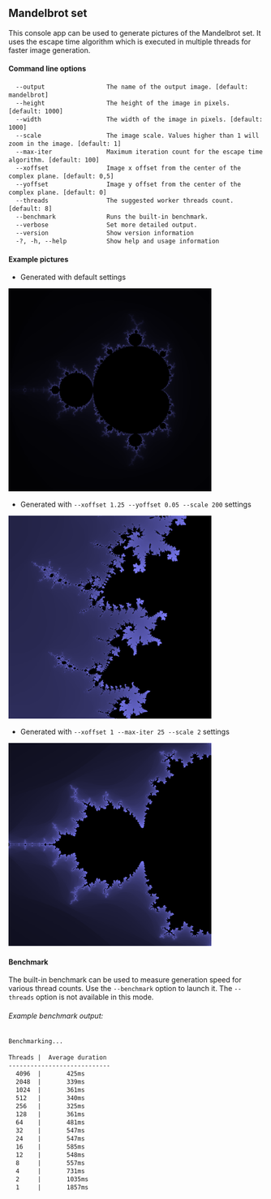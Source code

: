 ## Mandelbrot set

This console app can be used to generate pictures of the Mandelbrot set. It uses the escape time algorithm which is executed in multiple threads for faster image generation.

#### Command line options
```
  --output                 The name of the output image. [default: mandelbrot]
  --height                 The height of the image in pixels. [default: 1000]
  --width                  The width of the image in pixels. [default: 1000]
  --scale                  The image scale. Values higher than 1 will zoom in the image. [default: 1]
  --max-iter               Maximum iteration count for the escape time algorithm. [default: 100]
  --xoffset                Image x offset from the center of the complex plane. [default: 0,5]
  --yoffset                Image y offset from the center of the complex plane. [default: 0]
  --threads                The suggested worker threads count. [default: 8]
  --benchmark              Runs the built-in benchmark.
  --verbose                Set more detailed output.
  --version                Show version information
  -?, -h, --help           Show help and usage information
  ```

#### Example pictures
* Generated with default settings

<img src="docs/example1.bmp" width="400">

* Generated with `--xoffset 1.25 --yoffset 0.05 --scale 200` settings

<img src="docs/example2.bmp" width="400">

* Generated with `--xoffset 1 --max-iter 25 --scale 2` settings

<img src="docs/example3.bmp" width="400">

#### Benchmark
The built-in benchmark can be used to measure generation speed for various thread counts. Use the `--benchmark` option to launch it. The `--threads` option is not available in this mode.

###### Example benchmark output:
```
Benchmarking...

Threads |  Average duration
----------------------------
  4096  |       425ms
  2048  |       339ms
  1024  |       361ms
  512   |       340ms
  256   |       325ms
  128   |       361ms
  64    |       481ms
  32    |       547ms
  24    |       547ms
  16    |       585ms
  12    |       548ms
  8     |       557ms
  4     |       731ms
  2     |       1035ms
  1     |       1857ms
 ```